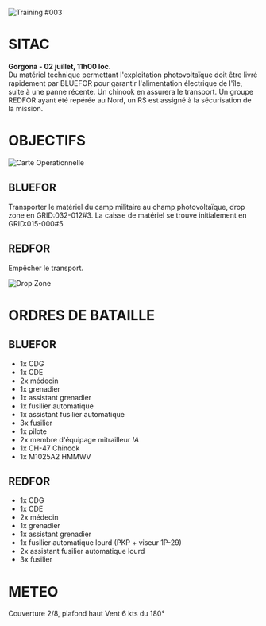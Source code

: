 ![Training #003](http://galevsky.fr/ofcra/briefing/TRN003.png)

# SITAC

__Gorgona - 02 juillet, 11h00 loc.__  
Du matériel technique permettant l'exploitation photovoltaïque doit être livré rapidement par BLUEFOR pour garantir l'alimentation électrique de l'île, suite à une panne récente. Un chinook en assurera le transport. Un groupe REDFOR ayant été repérée au Nord, un RS est assigné à la sécurisation de la mission.


# OBJECTIFS

![Carte Operationnelle](http://galevsky.fr/ofcra/briefing/TRN003-2.png)

## BLUEFOR

Transporter le matériel du camp militaire au champ photovoltaïque, drop zone en GRID:032-012#3. La caisse de matériel se trouve initialement en GRID:015-000#5

## REDFOR

Empêcher le transport.

![Drop Zone](http://galevsky.fr/ofcra/briefing/TRN003-3.png)


# ORDRES DE BATAILLE

## BLUEFOR

* 1x CDG
* 1x CDE
* 2x médecin
* 1x grenadier
* 1x assistant grenadier
* 1x fusilier automatique
* 1x assistant fusilier automatique
* 3x fusilier
* 1x pilote
* 2x membre d'équipage mitrailleur _IA_
* 1x CH-47 Chinook
* 1x M1025A2 HMMWV


## REDFOR

* 1x CDG
* 1x CDE
* 2x médecin
* 1x grenadier
* 1x assistant grenadier
* 1x fusilier automatique lourd (PKP + viseur 1P-29)
* 2x assistant fusilier automatique lourd
* 3x fusilier


# METEO

Couverture 2/8, plafond haut
Vent 6 kts du 180°

